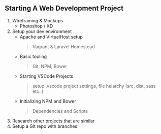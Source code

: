 ## Starting A Web Development Project
1. Wireframing & Mockups
   * Photoshop / XD
1. Setup your dev environment
   * Apache and VirtualHost setup
      > Vagrant & Laravel Homestead
   * Basic tooling
      > Git, NPM, Bower
   * Starting VSCode Projects
      > setup .vscode project settings, file heiarchy (src, dist, sass etc..)
   * Initializing NPM and Bower
      > Dependencies and Scripts
1. Research other projects that are similar
1. Setup a Git repo with branches
